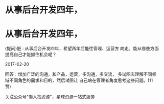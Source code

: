 # 从事后台开发四年，

# 从事后台开发四年，

(提问)肥 : 从事后台开发四年，希望两年后能往管理、运营方 向走，能从哪些方面提高自己才能抓住机会呢？

2017-02-20

回答：增加广泛的沟通，和产品，运营，多沟通，多交流， 多试图去理解不同领域不同角色的需求和目的，然后试图让 自己站在管理者角度思考这些问题。(11 赞)

关注公众号"懒人找资源"，星球资源一站式服务